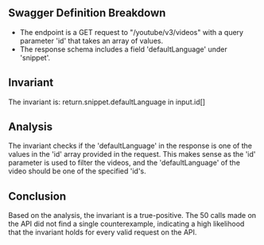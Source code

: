 ## Swagger Definition Breakdown
- The endpoint is a GET request to "/youtube/v3/videos" with a query parameter 'id' that takes an array of values.
- The response schema includes a field 'defaultLanguage' under 'snippet'.

## Invariant
The invariant is: return.snippet.defaultLanguage in input.id[]

## Analysis
The invariant checks if the 'defaultLanguage' in the response is one of the values in the 'id' array provided in the request. This makes sense as the 'id' parameter is used to filter the videos, and the 'defaultLanguage' of the video should be one of the specified 'id's.

## Conclusion
Based on the analysis, the invariant is a true-positive. The 50 calls made on the API did not find a single counterexample, indicating a high likelihood that the invariant holds for every valid request on the API.
